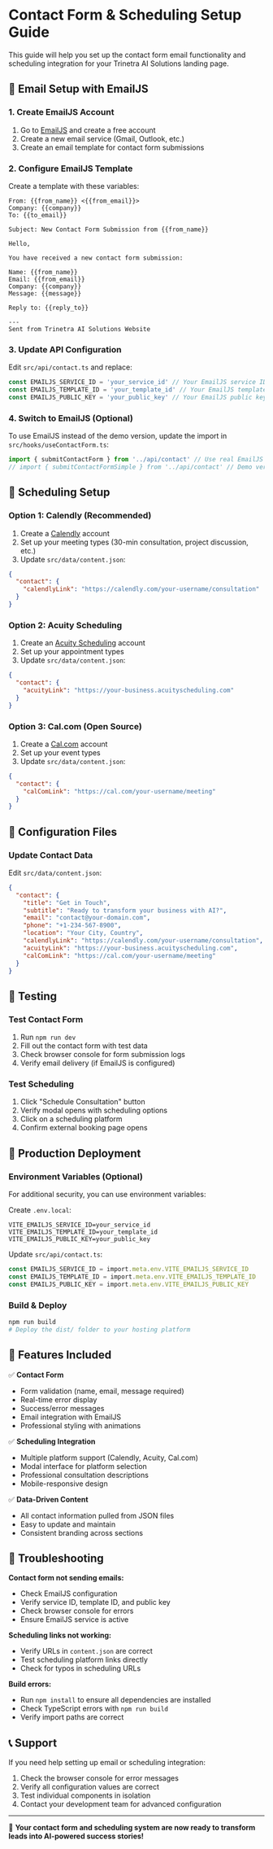 # Contact Form & Scheduling Setup Guide

This guide will help you set up the contact form email functionality and scheduling integration for your Trinetra AI Solutions landing page.

## 📧 Email Setup with EmailJS

### 1. Create EmailJS Account
1. Go to [EmailJS](https://www.emailjs.com/) and create a free account
2. Create a new email service (Gmail, Outlook, etc.)
3. Create an email template for contact form submissions

### 2. Configure EmailJS Template
Create a template with these variables:
```
From: {{from_name}} <{{from_email}}>
Company: {{company}}
To: {{to_email}}

Subject: New Contact Form Submission from {{from_name}}

Hello,

You have received a new contact form submission:

Name: {{from_name}}
Email: {{from_email}}  
Company: {{company}}
Message: {{message}}

Reply to: {{reply_to}}

---
Sent from Trinetra AI Solutions Website
```

### 3. Update API Configuration
Edit `src/api/contact.ts` and replace:
```typescript
const EMAILJS_SERVICE_ID = 'your_service_id' // Your EmailJS service ID
const EMAILJS_TEMPLATE_ID = 'your_template_id' // Your EmailJS template ID  
const EMAILJS_PUBLIC_KEY = 'your_public_key' // Your EmailJS public key
```

### 4. Switch to EmailJS (Optional)
To use EmailJS instead of the demo version, update the import in `src/hooks/useContactForm.ts`:
```typescript
import { submitContactForm } from '../api/contact' // Use real EmailJS
// import { submitContactFormSimple } from '../api/contact' // Demo version
```

## 📅 Scheduling Setup

### Option 1: Calendly (Recommended)
1. Create a [Calendly](https://calendly.com) account
2. Set up your meeting types (30-min consultation, project discussion, etc.)
3. Update `src/data/content.json`:
```json
{
  "contact": {
    "calendlyLink": "https://calendly.com/your-username/consultation"
  }
}
```

### Option 2: Acuity Scheduling
1. Create an [Acuity Scheduling](https://acuityscheduling.com) account
2. Set up your appointment types
3. Update `src/data/content.json`:
```json
{
  "contact": {
    "acuityLink": "https://your-business.acuityscheduling.com"
  }
}
```

### Option 3: Cal.com (Open Source)
1. Create a [Cal.com](https://cal.com) account
2. Set up your event types  
3. Update `src/data/content.json`:
```json
{
  "contact": {
    "calComLink": "https://cal.com/your-username/meeting"
  }
}
```

## 🔧 Configuration Files

### Update Contact Data
Edit `src/data/content.json`:
```json
{
  "contact": {
    "title": "Get in Touch",
    "subtitle": "Ready to transform your business with AI?",
    "email": "contact@your-domain.com",
    "phone": "+1-234-567-8900", 
    "location": "Your City, Country",
    "calendlyLink": "https://calendly.com/your-username/consultation",
    "acuityLink": "https://your-business.acuityscheduling.com",
    "calComLink": "https://cal.com/your-username/meeting"
  }
}
```

## 🧪 Testing

### Test Contact Form
1. Run `npm run dev`
2. Fill out the contact form with test data
3. Check browser console for form submission logs
4. Verify email delivery (if EmailJS is configured)

### Test Scheduling
1. Click "Schedule Consultation" button
2. Verify modal opens with scheduling options
3. Click on a scheduling platform
4. Confirm external booking page opens

## 🚀 Production Deployment

### Environment Variables (Optional)
For additional security, you can use environment variables:

Create `.env.local`:
```
VITE_EMAILJS_SERVICE_ID=your_service_id
VITE_EMAILJS_TEMPLATE_ID=your_template_id  
VITE_EMAILJS_PUBLIC_KEY=your_public_key
```

Update `src/api/contact.ts`:
```typescript
const EMAILJS_SERVICE_ID = import.meta.env.VITE_EMAILJS_SERVICE_ID
const EMAILJS_TEMPLATE_ID = import.meta.env.VITE_EMAILJS_TEMPLATE_ID
const EMAILJS_PUBLIC_KEY = import.meta.env.VITE_EMAILJS_PUBLIC_KEY
```

### Build & Deploy
```bash
npm run build
# Deploy the dist/ folder to your hosting platform
```

## 📝 Features Included

✅ **Contact Form**
- Form validation (name, email, message required)
- Real-time error display
- Success/error messages
- Email integration with EmailJS
- Professional styling with animations

✅ **Scheduling Integration**  
- Multiple platform support (Calendly, Acuity, Cal.com)
- Modal interface for platform selection
- Professional consultation descriptions
- Mobile-responsive design

✅ **Data-Driven Content**
- All contact information pulled from JSON files
- Easy to update and maintain
- Consistent branding across sections

## 🔧 Troubleshooting

**Contact form not sending emails:**
- Check EmailJS configuration
- Verify service ID, template ID, and public key
- Check browser console for errors
- Ensure EmailJS service is active

**Scheduling links not working:**
- Verify URLs in `content.json` are correct
- Test scheduling platform links directly
- Check for typos in scheduling URLs

**Build errors:**
- Run `npm install` to ensure all dependencies are installed
- Check TypeScript errors with `npm run build`
- Verify import paths are correct

## 📞 Support

If you need help setting up email or scheduling integration:
1. Check the browser console for error messages
2. Verify all configuration values are correct
3. Test individual components in isolation
4. Contact your development team for advanced configuration

---

🎉 **Your contact form and scheduling system are now ready to transform leads into AI-powered success stories!**